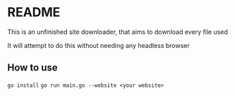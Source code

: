 # README

This is an unfinished site downloader, that aims to download every file used

It will attempt to do this without needing any headless browser

## How to use

`go install`
`go run main.go --website <your website>`
